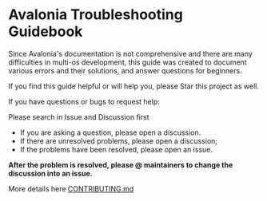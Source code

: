 ﻿# Avalonia Troubleshooting Guidebook

Since Avalonia's documentation is not comprehensive and there are many difficulties in multi-os development, this guide was created to document various errors and their solutions, and answer questions for beginners.

If you find this guide helpful or will help you, please Star this project as well.

If you have questions or bugs to request help:

Please search in Issue and Discussion first

- If you are asking a question, please open a discussion.
- If there are unresolved problems, please open a discussion;
- If the problems have been resolved, please open an issue.

**After the problem is resolved, please @ maintainers to change the discussion into an issue.**

More details here [CONTRIBUTING.md](https://github.com/metaone01/avalonia-troubleshooting-guidebook/blob/english/CONTRIBUTING.md)